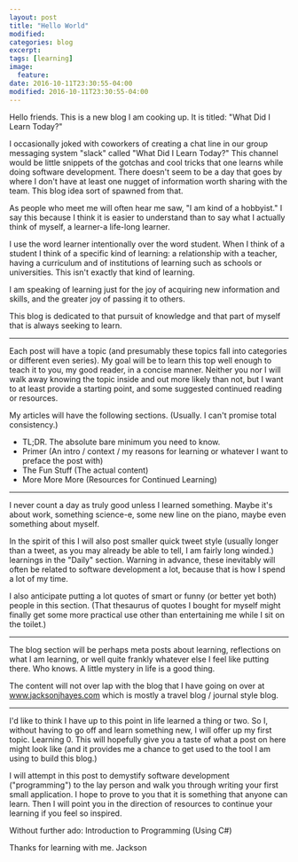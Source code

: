 ```yaml
---
layout: post
title: "Hello World"
modified:
categories: blog
excerpt:
tags: [learning]
image:
  feature:
date: 2016-10-11T23:30:55-04:00
modified: 2016-10-11T23:30:55-04:00
---
```


Hello friends. This is a new blog I am cooking up. It is titled: "What Did I Learn Today?"

I occasionally joked with coworkers of creating a chat line in our group messaging system "slack" called "What Did I Learn Today?" This channel would be little snippets of the gotchas and cool tricks that one learns while doing software development. There doesn't seem to be a day that goes by where I don't have at least one nugget of information worth sharing with the team. This blog idea sort of spawned from that.

As people who meet me will often hear me saw, "I am kind of a hobbyist." I say this because I think it is easier to understand than to say what I actually think of myself, a learner-a life-long learner.

I use the word learner intentionally over the word student. When I think of a student I think of a specific kind of learning: a relationship with a teacher, having a curriculum and of institutions of learning such as schools or universities. This isn't exactly that kind of learning.

I am speaking of learning just for the joy of acquiring new information and skills, and the greater joy of passing it to others.  

This blog is dedicated to that pursuit of knowledge and that part of myself that is always seeking to learn.

---

Each post will have a topic (and presumably these topics fall into categories or different even series). My goal will be to learn this top well enough to teach it to you, my good reader, in a concise manner. Neither you nor I will walk away knowing the topic inside and out more likely than not, but I want to at least provide a starting point, and some suggested continued reading or resources.

My articles will have the following sections. (Usually. I can't promise total consistency.)
- TL;DR. The absolute bare minimum you need to know. 
- Primer (An intro / context / my reasons for learning or whatever I want to preface the post with)
- The Fun Stuff (The actual content)
- More More More (Resources for Continued Learning)
---

I never count a day as truly good unless I learned something. Maybe it's about work, something science-e, some new line on the piano, maybe even something about myself.

In the spirit of this I will also post smaller quick tweet style (usually longer than a tweet, as you may already be able to tell, I am fairly long winded.) learnings in the "Daily" section. Warning in advance, these inevitably will often be related to software development a lot, because that is how I spend a lot of my time.

I also anticipate putting a lot quotes of smart or funny (or better yet both) people in this section. (That thesaurus of quotes I bought for myself might finally get some more practical use other than entertaining me while I sit on the toilet.)

---

The blog section will be perhaps meta posts about learning, reflections on what I am learning, or well quite frankly whatever else I feel like putting there. Who knows. A little mystery in life is a good thing.

The content will not over lap with the blog that I have going on over at www.jacksonjhayes.com which is mostly a travel blog / journal style blog.

---

I'd like to think I have up to this point in life learned a thing or two. So I, without having to go off and learn something new,  I will offer up my first topic. Learning 0. This will hopefully give you a taste of what a post on here might look like (and it provides me a chance to get used to the tool I am using to build this blog.)

I will attempt in this post to demystify software development ("programming") to the lay person and walk you through writing your first small application. I hope to prove to you that it is something that anyone can learn. Then I will point you in the direction of resources to continue your learning if you feel so inspired.

Without further ado: Introduction to Programming (Using C#)

Thanks for learning with me.
Jackson


